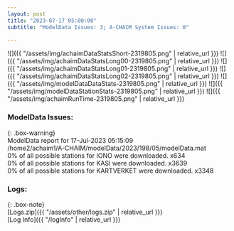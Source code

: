 ```yaml
---
layout: post
title: "2023-07-17 05:00:00"
subtitle: "ModelData Issues: 3; A-CHAIM System Issues: 0"

---
```


![]({{ "/assets/img/achaimDataStatsShort-2319805.png" | relative_url }})
![]({{ "/assets/img/achaimDataStatsLong00-2319805.png" | relative_url }})
![]({{ "/assets/img/achaimDataStatsLong01-2319805.png" | relative_url }})
![]({{ "/assets/img/achaimDataStatsLong02-2319805.png" | relative_url }})
![]({{ "/assets/img/modelDataDataStats-2319805.png" | relative_url }})
![]({{ "/assets/img/modelDataStationStats-2319805.png" | relative_url }})
![]({{ "/assets/img/achaimRunTime-2319805.png" | relative_url }})


### ModelData Issues:  
  
{: .box-warning}  
 ModelData report for 17-Jul-2023 05:15:09   
 /home2/achaim1/A-CHAIM/modelData/2023/198/05/modelData.mat   
 0% of all possible stations for IONO were downloaded. x634   
 0% of all possible stations for KASI were downloaded. x3639   
 0% of all possible stations for KARTVERKET were downloaded. x3348   
  


### Logs:  
  
{: .box-note}  
[Logs.zip]({{ "/assets/other/logs.zip" | relative_url }})  
[Log Info]({{ "/logInfo" | relative_url }})  
